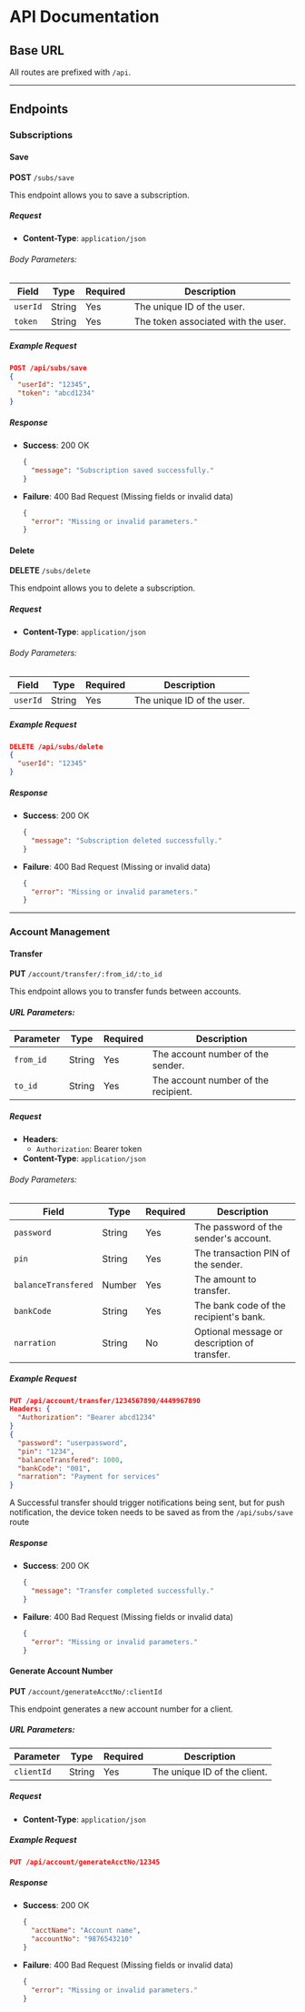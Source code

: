 # API Documentation

## Base URL
All routes are prefixed with `/api`.

---

## Endpoints

### **Subscriptions**

#### **Save**

**POST** `/subs/save`

This endpoint allows you to save a subscription.

##### Request
- **Content-Type**: `application/json`

###### Body Parameters:
| Field    | Type   | Required | Description                  |
|----------|--------|----------|------------------------------|
| `userId` | String | Yes      | The unique ID of the user.   |
| `token`  | String | Yes      | The token associated with the user. |

##### Example Request
```json
POST /api/subs/save
{
  "userId": "12345",
  "token": "abcd1234"
}
```

##### Response
- **Success**: 200 OK
  ```json
  {
    "message": "Subscription saved successfully."
  }
  ```
- **Failure**: 400 Bad Request (Missing fields or invalid data)
  ```json
  {
    "error": "Missing or invalid parameters."
  }
  ```

#### **Delete**

**DELETE** `/subs/delete`

This endpoint allows you to delete a subscription.

##### Request
- **Content-Type**: `application/json`

###### Body Parameters:
| Field    | Type   | Required | Description                  |
|----------|--------|----------|------------------------------|
| `userId` | String | Yes      | The unique ID of the user.   |

##### Example Request
```json
DELETE /api/subs/delete
{
  "userId": "12345"
}
```

##### Response
- **Success**: 200 OK
  ```json
  {
    "message": "Subscription deleted successfully."
  }
  ```
- **Failure**: 400 Bad Request (Missing or invalid data)
  ```json
  {
    "error": "Missing or invalid parameters."
  }
  ```

---

### **Account Management**

#### **Transfer**

**PUT** `/account/transfer/:from_id/:to_id`

This endpoint allows you to transfer funds between accounts.

##### URL Parameters:
| Parameter | Type   | Required | Description                            |
|-----------|--------|----------|----------------------------------------|
| `from_id` | String | Yes      | The account number of the sender.      |
| `to_id`   | String | Yes      | The account number of the recipient.   |

##### Request
- **Headers**: 
  - `Authorization`: Bearer token
- **Content-Type**: `application/json`

###### Body Parameters:
| Field              | Type   | Required | Description                                  |
|--------------------|--------|----------|----------------------------------------------|
| `password`         | String | Yes      | The password of the sender's account.        |
| `pin`              | String | Yes      | The transaction PIN of the sender.           |
| `balanceTransfered`| Number | Yes      | The amount to transfer.                      |
| `bankCode`         | String | Yes      | The bank code of the recipient's bank.       |
| `narration`        | String | No       | Optional message or description of transfer. |

##### Example Request
```json
PUT /api/account/transfer/1234567890/4449967890
Headers: {
  "Authorization": "Bearer abcd1234"
}
{
  "password": "userpassword",
  "pin": "1234",
  "balanceTransfered": 1000,
  "bankCode": "001",
  "narration": "Payment for services"
}
```
A Successful transfer should trigger notifications being sent, but for push notification, the device token needs to be saved as from the `/api/subs/save` route

##### Response
- **Success**: 200 OK
  ```json
  {
    "message": "Transfer completed successfully."
  }
  ```
- **Failure**: 400 Bad Request (Missing fields or invalid data)
  ```json
  {
    "error": "Missing or invalid parameters."
  }
  ```

#### **Generate Account Number**

**PUT** `/account/generateAcctNo/:clientId`

This endpoint generates a new account number for a client.

##### URL Parameters:
| Parameter | Type   | Required | Description                  |
|-----------|--------|----------|------------------------------|
| `clientId`| String | Yes      | The unique ID of the client. |

##### Request
- **Content-Type**: `application/json`

##### Example Request
```json
PUT /api/account/generateAcctNo/12345
```

##### Response
- **Success**: 200 OK
  ```json
  {
    "acctName": "Account name",
    "accountNo": "9876543210"
  }
  ```
- **Failure**: 400 Bad Request (Missing fields or invalid data)
  ```json
  {
    "error": "Missing or invalid parameters."
  }
  ```
